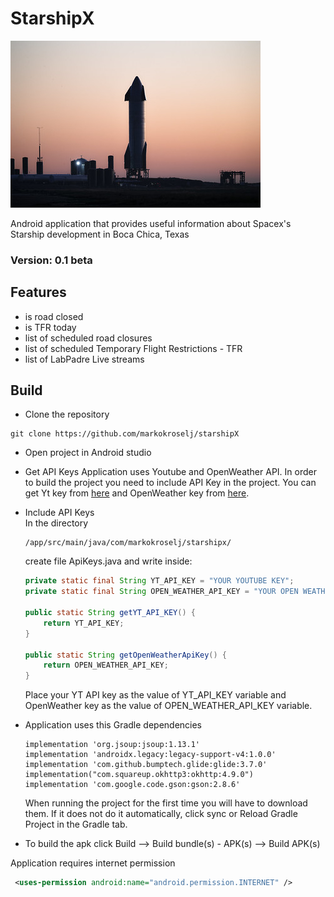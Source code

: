# StarshipX
 ![Starship](Starship.jpg "Starship img:Spacex Flickr")

Android application that provides useful information about Spacex's Starship development in Boca Chica, Texas

### Version: 0.1 beta

## Features 
* is road closed
* is TFR today
* list of scheduled road closures
* list of scheduled Temporary Flight Restrictions - TFR
* list of LabPadre Live streams 


## Build
* Clone the repository 
```
git clone https://github.com/markokroselj/starshipX
```

* Open project in Android studio
* Get API Keys 
    Application uses Youtube and OpenWeather API. In order to build the project you need to include API Key in the project. You can get Yt key from [here](https://developers.google.com/youtube/v3/getting-started) and OpenWeather key from  [here](https://home.openweathermap.org/api_keys). 
 * Include API Keys  
    In the directory 
    ```
    /app/src/main/java/com/markokroselj/starshipx/
    ```
    create file ApiKeys.java and write inside: 

    ```java
    private static final String YT_API_KEY = "YOUR YOUTUBE KEY";
    private static final String OPEN_WEATHER_API_KEY = "YOUR OPEN WEATHER KEY";

    public static String getYT_API_KEY() {
        return YT_API_KEY;
    }

    public static String getOpenWeatherApiKey() {
        return OPEN_WEATHER_API_KEY;
    }
    ```
    Place your YT API key as the value of YT_API_KEY variable and OpenWeather key as the value of OPEN_WEATHER_API_KEY variable.
* Application uses this Gradle dependencies  
    ```Gradle
    implementation 'org.jsoup:jsoup:1.13.1'
    implementation 'androidx.legacy:legacy-support-v4:1.0.0'
    implementation 'com.github.bumptech.glide:glide:3.7.0'
    implementation("com.squareup.okhttp3:okhttp:4.9.0")
    implementation 'com.google.code.gson:gson:2.8.6'
    ```
    When running the project for the first time you will have to download them. If it does not do it automatically, click sync or Reload Gradle Project in the Gradle tab. 
* To build the apk click Build --> Build bundle(s) - APK(s) --> Build APK(s)

Application requires internet permission 
```xml
 <uses-permission android:name="android.permission.INTERNET" />
 ```
